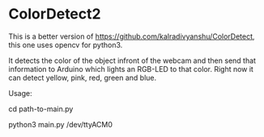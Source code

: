 # ColorDetect2
This is a better version of https://github.com/kalradivyanshu/ColorDetect, this one uses opencv for python3.

It detects the color of the object infront of the webcam and then send that information to Arduino which lights an RGB-LED to that color. Right now it can detect yellow, pink, red, green and blue.

Usage:

cd path-to-main.py

python3 main.py /dev/ttyACM0
